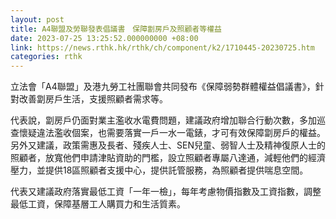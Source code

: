 ```yaml
---
layout: post
title: A4聯盟及勞聯發表倡議書　保障劏房戶及照顧者等權益
date: 2023-07-25 13:25:52.000000000 +08:00
link: https://news.rthk.hk/rthk/ch/component/k2/1710445-20230725.htm
categories: rthk
---
```


立法會「A4聯盟」及港九勞工社團聯會共同發布《保障弱勢群體權益倡議書》，針對改善劏房戶生活，支援照顧者需求等。

代表說，劏房戶仍面對業主濫收水電費問題，建議政府增加聯合行動次數，多加巡查懷疑違法濫收個案，也需要落實一戶一水一電錶，才可有效保障劏房戶的權益。另外又建議，政策需惠及長者、殘疾人士、SEN兒童、弱智人士及精神復原人士的照顧者，放寬他們申請津貼資助的門檻，設立照顧者專屬八達通，減輕他們的經濟壓力，並提供18區照顧者支援中心，提供託管服務，為照顧者提供喘息空間。

代表又建議政府落實最低工資「一年一檢」，每年考慮物價指數及工資指數，調整最低工資，保障基層工人購買力和生活質素。
